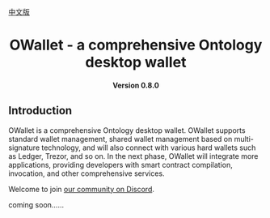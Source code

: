 [中文版](./README_cn.md)

<h1 align="center">OWallet - a comprehensive Ontology desktop wallet</h1>
<h4 align="center">Version 0.8.0</h4>

## Introduction

OWallet is a comprehensive Ontology desktop wallet. OWallet supports standard wallet management, shared wallet management based on multi-signature technology, and will also connect with various hard wallets such as Ledger, Trezor, and so on. In the next phase, OWallet will integrate more applications, providing developers with smart contract compilation, invocation, and other comprehensive services.

Welcome to join [our community on Discord](https://discord.gg/4TQujHj).

coming soon......
